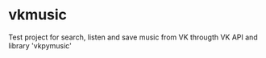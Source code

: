 # vkmusic
Test project for search, listen and save music from VK througth VK API and library 'vkpymusic'
